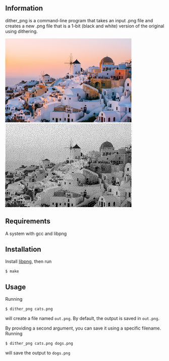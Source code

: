 ## Information

dither_png is a command-line program that takes an input .png file and creates a new .png file that is a 1-bit (black and white) version of the original using dithering.


<img src="img/santorini.png" alt="santorini original pic">

<img src="img/santorini_dithered.png" alt="santorini original pic">

## Requirements

A system with gcc and libpng


## Installation

Install [libpng](http://www.libpng.org/pub/png/libpng.html), then run 

```
$ make
```

## Usage

Running
```
$ dither_png cats.png
```
will create a file named ```out.png```. By default, the output is saved in ```out.png```.

By providing a second argument, you can save it using a specific filename. Running
```
$ dither_png cats.png dogs.png
```
will save the output to ```dogs.png```

